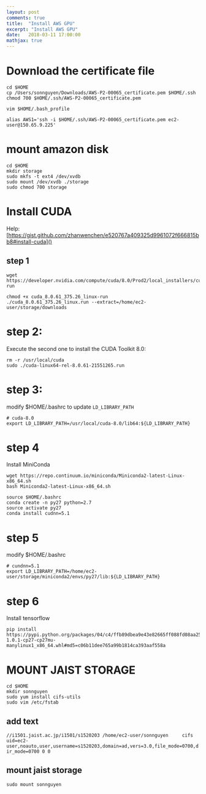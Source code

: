 ```yaml
---
layout: post
comments: true
title:  "Install AWS GPU"
excerpt: "Install AWS GPU"
date:   2018-03-11 17:00:00
mathjax: true
---
```




# Download the certificate file 

```
cd $HOME
cp /Users/sonnguyen/Downloads/AWS-P2-00065_certificate.pem $HOME/.ssh
chmod 700 $HOME/.ssh/AWS-P2-00065_certificate.pem

vim $HOME/.bash_profile

alias AWS1='ssh -i $HOME/.ssh/AWS-P2-00065_certificate.pem ec2-user@150.65.9.225'
```

# mount amazon disk
```
cd $HOME
mkdir storage
sudo mkfs -t ext4 /dev/xvdb
sudo mount /dev/xvdb ./storage
sudo chmod 700 storage
```


# Install CUDA

Help: [https://gist.github.com/zhanwenchen/e520767a409325d9961072f666815bb8#install-cuda]()

## step 1
```
wget https://developer.nvidia.com/compute/cuda/8.0/Prod2/local_installers/cuda_8.0.61_375.26_linux-run

chmod +x cuda_8.0.61_375.26_linux-run
./cuda_8.0.61_375.26_linux.run --extract=/home/ec2-user/storage/downloads
```

# step 2: 
Execute the second one to install the CUDA Toolkit 8.0:

```
rm -r /usr/local/cuda
sudo ./cuda-linux64-rel-8.0.61-21551265.run
```

# step 3:

modify $HOME/.bashrc to update `LD_LIBRARY_PATH `

```
# cuda-8.0
export LD_LIBRARY_PATH=/usr/local/cuda-8.0/lib64:${LD_LIBRARY_PATH}
```


# step 4
Install MiniConda
```
wget https://repo.continuum.io/miniconda/Miniconda2-latest-Linux-x86_64.sh
bash Miniconda2-latest-Linux-x86_64.sh 

source $HOME/.bashrc
conda create -n py27 python=2.7
source activate py27
conda install cudnn=5.1
```

# step 5

 modify $HOME/.bashrc
 
```
# cundnn=5.1
export LD_LIBRARY_PATH=/home/ec2-user/storage/miniconda2/envs/py27/lib:${LD_LIBRARY_PATH}
```

# step 6
Install tensorflow 
```
pip install https://pypi.python.org/packages/04/c4/ffb89dbea9e43e82665ff088fd08aa25aa93301aa8c480de278c8f576ea1/tensorflow_gpu-1.0.1-cp27-cp27mu-manylinux1_x86_64.whl#md5=c06b11dee765a99b1814ca393aaf558a
```

# MOUNT JAIST STORAGE 

```
cd $HOME
mkdir sonnguyen
sudo yum install cifs-utils
sudo vim /etc/fstab 
```

## add text
``
//i1501.jaist.ac.jp/i1501/s1520203 /home/ec2-user/sonnguyen 	cifs uid=ec2-user,noauto,user,username=s1520203,domain=ad,vers=3.0,file_mode=0700,dir_mode=0700 0 0
``

## mount jaist storage 

```
sudo mount sonnguyen
```



